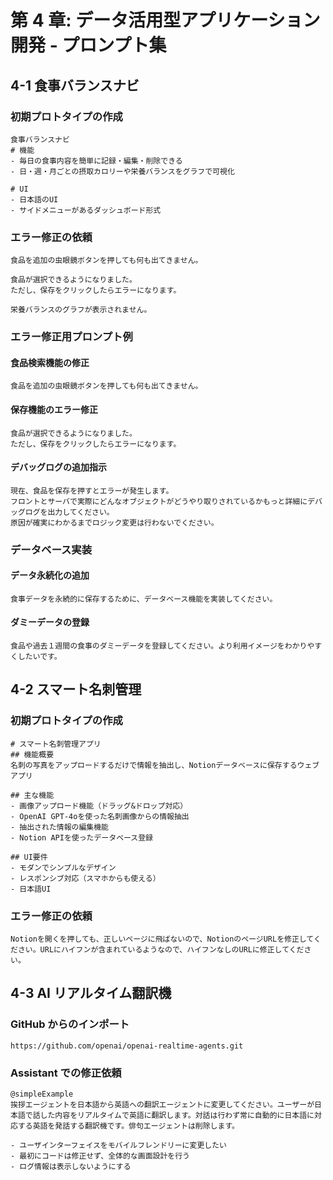 # 第 4 章: データ活用型アプリケーション開発 - プロンプト集

## 4-1 食事バランスナビ

### 初期プロトタイプの作成

```
食事バランスナビ
# 機能
- 毎日の食事内容を簡単に記録・編集・削除できる
- 日・週・月ごとの摂取カロリーや栄養バランスをグラフで可視化

# UI
- 日本語のUI
- サイドメニューがあるダッシュボード形式
```

### エラー修正の依頼

```
食品を追加の虫眼鏡ボタンを押しても何も出てきません。
```

```
食品が選択できるようになりました。
ただし、保存をクリックしたらエラーになります。
```

```
栄養バランスのグラフが表示されません。
```

### エラー修正用プロンプト例

#### 食品検索機能の修正

```
食品を追加の虫眼鏡ボタンを押しても何も出てきません。
```

#### 保存機能のエラー修正

```
食品が選択できるようになりました。
ただし、保存をクリックしたらエラーになります。
```

#### デバッグログの追加指示

```
現在、食品を保存を押すとエラーが発生します。
フロントとサーバで実際にどんなオブジェクトがどうやり取りされているかもっと詳細にデバッグログを出力してください。
原因が確実にわかるまでロジック変更は行わないでください。
```

### データベース実装

#### データ永続化の追加

```
食事データを永続的に保存するために、データベース機能を実装してください。
```

#### ダミーデータの登録

```
食品や過去１週間の食事のダミーデータを登録してください。より利用イメージをわかりやすくしたいです。
```

## 4-2 スマート名刺管理

### 初期プロトタイプの作成

```
# スマート名刺管理アプリ
## 機能概要
名刺の写真をアップロードするだけで情報を抽出し、Notionデータベースに保存するウェブアプリ

## 主な機能
- 画像アップロード機能（ドラッグ&ドロップ対応）
- OpenAI GPT-4oを使った名刺画像からの情報抽出
- 抽出された情報の編集機能
- Notion APIを使ったデータベース登録

## UI要件
- モダンでシンプルなデザイン
- レスポンシブ対応（スマホからも使える）
- 日本語UI
```

### エラー修正の依頼

```
Notionを開くを押しても、正しいページに飛ばないので、NotionのページURLを修正してください。URLにハイフンが含まれているようなので、ハイフンなしのURLに修正してください。
```

## 4-3 AI リアルタイム翻訳機

### GitHub からのインポート

```
https://github.com/openai/openai-realtime-agents.git
```

### Assistant での修正依頼

```
@simpleExample
挨拶エージェントを日本語から英語への翻訳エージェントに変更してください。ユーザーが日本語で話した内容をリアルタイムで英語に翻訳します。対話は行わず常に自動的に日本語に対応する英語を発話する翻訳機です。俳句エージェントは削除します。
```

```
- ユーザインターフェイスをモバイルフレンドリーに変更したい
- 最初にコードは修正せず、全体的な画面設計を行う
- ログ情報は表示しないようにする
```
